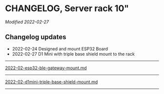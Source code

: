 # CHANGELOG, Server rack 10"

*Modified 2022-02-27*

## Changelog updates

- 2022-02-24 Designed and mount ESP32 Board
- 2022-02-27 D1 Mini with triple base shield mount to the rack

---

[2022-02-esp32-ble-gateway-mount.md](2022-02-esp32-ble-gateway-mount.md ':include')

---

[2022-02-d1mini-triple-base-shield-mount.md](2022-02-d1mini-triple-base-shield-mount.md ':include')

---
